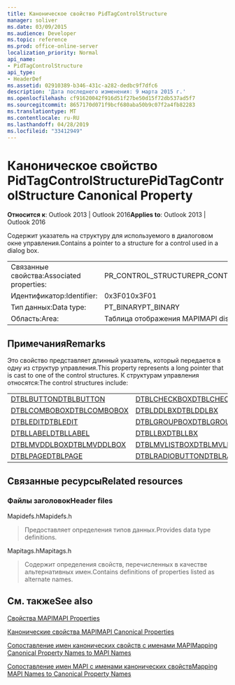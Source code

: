 ```yaml
---
title: Каноническое свойство PidTagControlStructure
manager: soliver
ms.date: 03/09/2015
ms.audience: Developer
ms.topic: reference
ms.prod: office-online-server
localization_priority: Normal
api_name:
- PidTagControlStructure
api_type:
- HeaderDef
ms.assetid: 02910389-b346-431c-a282-dedbc9f7dfc6
description: 'Дата последнего изменения: 9 марта 2015 г.'
ms.openlocfilehash: cf91620042f916d51f27be50d15f72db537ad5f7
ms.sourcegitcommit: 8657170d071f9bcf680aba50b9c07f2a4fb82283
ms.translationtype: MT
ms.contentlocale: ru-RU
ms.lasthandoff: 04/28/2019
ms.locfileid: "33412949"
---
```

# <a name="pidtagcontrolstructure-canonical-property"></a><span data-ttu-id="4ba95-103">Каноническое свойство PidTagControlStructure</span><span class="sxs-lookup"><span data-stu-id="4ba95-103">PidTagControlStructure Canonical Property</span></span>

  
  
<span data-ttu-id="4ba95-104">**Относится к**: Outlook 2013 | Outlook 2016</span><span class="sxs-lookup"><span data-stu-id="4ba95-104">**Applies to**: Outlook 2013 | Outlook 2016</span></span> 
  
<span data-ttu-id="4ba95-105">Содержит указатель на структуру для используемого в диалоговом окне управления.</span><span class="sxs-lookup"><span data-stu-id="4ba95-105">Contains a pointer to a structure for a control used in a dialog box.</span></span> 
  
|||
|:-----|:-----|
|<span data-ttu-id="4ba95-106">Связанные свойства:</span><span class="sxs-lookup"><span data-stu-id="4ba95-106">Associated properties:</span></span>  <br/> |<span data-ttu-id="4ba95-107">PR_CONTROL_STRUCTURE</span><span class="sxs-lookup"><span data-stu-id="4ba95-107">PR_CONTROL_STRUCTURE</span></span>  <br/> |
|<span data-ttu-id="4ba95-108">Идентификатор:</span><span class="sxs-lookup"><span data-stu-id="4ba95-108">Identifier:</span></span>  <br/> |<span data-ttu-id="4ba95-109">0x3F01</span><span class="sxs-lookup"><span data-stu-id="4ba95-109">0x3F01</span></span>  <br/> |
|<span data-ttu-id="4ba95-110">Тип данных:</span><span class="sxs-lookup"><span data-stu-id="4ba95-110">Data type:</span></span>  <br/> |<span data-ttu-id="4ba95-111">PT_BINARY</span><span class="sxs-lookup"><span data-stu-id="4ba95-111">PT_BINARY</span></span>  <br/> |
|<span data-ttu-id="4ba95-112">Область:</span><span class="sxs-lookup"><span data-stu-id="4ba95-112">Area:</span></span>  <br/> |<span data-ttu-id="4ba95-113">Таблица отображения MAPI</span><span class="sxs-lookup"><span data-stu-id="4ba95-113">MAPI display table</span></span>  <br/> |
   
## <a name="remarks"></a><span data-ttu-id="4ba95-114">Примечания</span><span class="sxs-lookup"><span data-stu-id="4ba95-114">Remarks</span></span>

<span data-ttu-id="4ba95-115">Это свойство представляет длинный указатель, который передается в одну из структур управления.</span><span class="sxs-lookup"><span data-stu-id="4ba95-115">This property represents a long pointer that is cast to one of the control structures.</span></span> <span data-ttu-id="4ba95-116">К структурам управления относятся:</span><span class="sxs-lookup"><span data-stu-id="4ba95-116">The control structures include:</span></span>
  
|||
|:-----|:-----|
|[<span data-ttu-id="4ba95-117">DTBLBUTTON</span><span class="sxs-lookup"><span data-stu-id="4ba95-117">DTBLBUTTON</span></span>](dtblbutton.md) <br/> |[<span data-ttu-id="4ba95-118">DTBLCHECKBOX</span><span class="sxs-lookup"><span data-stu-id="4ba95-118">DTBLCHECKBOX</span></span>](dtblcheckbox.md) <br/> |
|[<span data-ttu-id="4ba95-119">DTBLCOMBOBOX</span><span class="sxs-lookup"><span data-stu-id="4ba95-119">DTBLCOMBOBOX</span></span>](dtblcombobox.md) <br/> |[<span data-ttu-id="4ba95-120">DTBLDDLBX</span><span class="sxs-lookup"><span data-stu-id="4ba95-120">DTBLDDLBX</span></span>](dtblddlbx.md) <br/> |
|[<span data-ttu-id="4ba95-121">DTBLEDIT</span><span class="sxs-lookup"><span data-stu-id="4ba95-121">DTBLEDIT</span></span>](dtbledit.md) <br/> |[<span data-ttu-id="4ba95-122">DTBLGROUPBOX</span><span class="sxs-lookup"><span data-stu-id="4ba95-122">DTBLGROUPBOX</span></span>](dtblgroupbox.md) <br/> |
|[<span data-ttu-id="4ba95-123">DTBLLABEL</span><span class="sxs-lookup"><span data-stu-id="4ba95-123">DTBLLABEL</span></span>](dtbllabel.md) <br/> |[<span data-ttu-id="4ba95-124">DTBLLBX</span><span class="sxs-lookup"><span data-stu-id="4ba95-124">DTBLLBX</span></span>](dtbllbx.md) <br/> |
|[<span data-ttu-id="4ba95-125">DTBLMVDDLBOX</span><span class="sxs-lookup"><span data-stu-id="4ba95-125">DTBLMVDDLBOX</span></span>](dtblmvddlbox.md) <br/> |[<span data-ttu-id="4ba95-126">DTBLMVLISTBOX</span><span class="sxs-lookup"><span data-stu-id="4ba95-126">DTBLMVLISTBOX</span></span>](dtblmvlistbox.md) <br/> |
|[<span data-ttu-id="4ba95-127">DTBLPAGE</span><span class="sxs-lookup"><span data-stu-id="4ba95-127">DTBLPAGE</span></span>](dtblpage.md) <br/> |[<span data-ttu-id="4ba95-128">DTBLRADIOBUTTON</span><span class="sxs-lookup"><span data-stu-id="4ba95-128">DTBLRADIOBUTTON</span></span>](dtblradiobutton.md) <br/> |
   
## <a name="related-resources"></a><span data-ttu-id="4ba95-129">Связанные ресурсы</span><span class="sxs-lookup"><span data-stu-id="4ba95-129">Related resources</span></span>

### <a name="header-files"></a><span data-ttu-id="4ba95-130">Файлы заголовок</span><span class="sxs-lookup"><span data-stu-id="4ba95-130">Header files</span></span>

<span data-ttu-id="4ba95-131">Mapidefs.h</span><span class="sxs-lookup"><span data-stu-id="4ba95-131">Mapidefs.h</span></span>
  
> <span data-ttu-id="4ba95-132">Предоставляет определения типов данных.</span><span class="sxs-lookup"><span data-stu-id="4ba95-132">Provides data type definitions.</span></span>
    
<span data-ttu-id="4ba95-133">Mapitags.h</span><span class="sxs-lookup"><span data-stu-id="4ba95-133">Mapitags.h</span></span>
  
> <span data-ttu-id="4ba95-134">Содержит определения свойств, перечисленных в качестве альтернативных имен.</span><span class="sxs-lookup"><span data-stu-id="4ba95-134">Contains definitions of properties listed as alternate names.</span></span>
    
## <a name="see-also"></a><span data-ttu-id="4ba95-135">См. также</span><span class="sxs-lookup"><span data-stu-id="4ba95-135">See also</span></span>



[<span data-ttu-id="4ba95-136">Свойства MAPI</span><span class="sxs-lookup"><span data-stu-id="4ba95-136">MAPI Properties</span></span>](mapi-properties.md)
  
[<span data-ttu-id="4ba95-137">Канонические свойства MAPI</span><span class="sxs-lookup"><span data-stu-id="4ba95-137">MAPI Canonical Properties</span></span>](mapi-canonical-properties.md)
  
[<span data-ttu-id="4ba95-138">Сопоставление имен канонических свойств с именами MAPI</span><span class="sxs-lookup"><span data-stu-id="4ba95-138">Mapping Canonical Property Names to MAPI Names</span></span>](mapping-canonical-property-names-to-mapi-names.md)
  
[<span data-ttu-id="4ba95-139">Сопоставление имен MAPI с именами канонических свойств</span><span class="sxs-lookup"><span data-stu-id="4ba95-139">Mapping MAPI Names to Canonical Property Names</span></span>](mapping-mapi-names-to-canonical-property-names.md)


